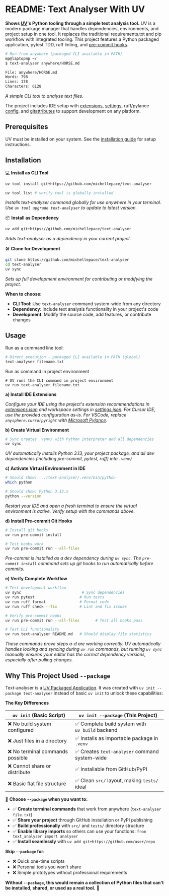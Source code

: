 # README: Text Analyser With UV

**Shows [UV](https://docs.astral.sh/uv/)'s Python tooling through a simple text analysis tool.** UV is a modern package manager that handles dependencies, environments, and project setup in one tool. It replaces the traditional requirements.txt and pip workflow with integrated tooling. This project features a Python packaged application, pytest TDD, ruff linting, and [pre-commit hooks](.pre-commit-config.yaml).

```bash
# Run from anywhere (packaged CLI available in PATH)
mp@laptopmp ~/ 
$ text-analyser anywhere/HORSE.md 

File: anywhere/HORSE.md
Words: 798
Lines: 178
Characters: 6128
```

*A simple CLI tool to analyse text files.*

The project includes IDE setup with [extensions](.vscode/extensions.json), [settings](.vscode/settings.json), ruff/pylance [config](pyproject.toml), and [gitattributes](.gitattributes) to support development on any platform.

## Prerequisites

UV must be installed on your system. See the [installation guide](https://docs.astral.sh/uv/getting-started/installation/) for setup instructions.

## Installation

💻 **Install as CLI Tool**

```bash
uv tool install git+https://github.com/michellepace/text-analyser

uv tool list # verify tool is globally installed
```

*Installs text-analyser command globally for use anywhere in your terminal. Use `uv tool upgrade text-analyser` to update to latest version.*

📦 **Install as Dependency**

```bash
uv add git+https://github.com/michellepace/text-analyser
```

*Adds text-analyser as a dependency in your current project.*

🛠️ **Clone for Development**

```bash
git clone https://github.com/michellepace/text-analyser
cd text-analyser
uv sync
```

*Sets up full development environment for contributing or modifying the project.*

**When to choose:**
- **CLI Tool**: Use `text-analyser` command system-wide from any directory
- **Dependency**: Include text analysis functionality in your project's code
- **Development**: Modify the source code, add features, or contribute changes

## Usage

Run as a command line tool:

```bash
# Direct execution - packaged CLI available in PATH (global)
text-analyser filename.txt
```

Run as command in project environment

```
# UV runs the CLI command in project environment
uv run text-analyser filename.txt
```

**a) Install IDE Extensions**

*Configure your IDE using the project's extension recommendations in [extensions.json](extensions.json) and workspace settings in [settings.json](settings.json). For Cursor IDE, use the provided configuration as-is. For VSCode, replace `anysphere.cursorpyright` with [Microsoft Pylance](https://marketplace.visualstudio.com/items?itemName=ms-python.vscode-pylance).*

**b) Create Virtual Environment**

```bash
# Sync creates .venv/ with Python interpreter and all dependencies
uv sync
```

*UV automatically installs Python 3.13, your project package, and all dev dependencies (including pre-commit, pytest, ruff) into `.venv/`*

**c) Activate Virtual Environment in IDE**

```bash
# Should show: .../text-analyser/.venv/bin/python
which python

# Should show: Python 3.13.x
python --version
```

*Restart your IDE and open a fresh terminal to ensure the virtual environment is active. Verify setup with the commands above.*

**d) Install Pre-commit Git Hooks**

```bash
# Install git hooks
uv run pre-commit install

# Test hooks work
uv run pre-commit run --all-files
```

*Pre-commit is installed as a dev dependency during `uv sync`. The `pre-commit install` command sets up git hooks to run automatically before commits.*

**e) Verify Complete Workflow**

```bash
# Test development workflow
uv sync                           # Sync dependencies
uv run pytest                    # Run tests
uv run ruff format               # Format code
uv run ruff check --fix          # Lint and fix issues

# Verify pre-commit hooks
uv run pre-commit run --all-files       # Test all hooks pass

# Test CLI functionality
uv run text-analyser README.md   # Should display file statistics
```

*These commands prove steps a-d are working correctly. UV automatically handles locking and syncing during `uv run` commands, but running `uv sync` manually ensures your editor has the correct dependency versions, especially after pulling changes.*

## Why This Project Used `--package`

Text-analyser is a [UV Packaged Application](https://docs.astral.sh/uv/concepts/projects/init/#packaged-applications). It was created with `uv init --package text-analyser` instead of basic `uv init` to unlock these capabilities:

**The Key Differences**

| **`uv init`** (Basic Script) | **`uv init --package`** (This Project) |
|-------------------------------|------------------------------------------|
| ❌ No build system configured | ✅ Complete build system with `uv_build` backend |
| ❌ Just files in a directory | ✅ Installs as importable package in `.venv` |
| ❌ No terminal commands possible | ✅ Creates `text-analyser` command system-wide |
| ❌ Cannot share or distribute | ✅ Installable from GitHub/PyPI |
| ❌ Basic flat file structure | ✅ Clean `src/` layout, making `tests/` ideal |

🎯 **Choose `--package` when you want to:**

- ✅ **Create terminal commands** that work from anywhere (`text-analyser file.txt`)
- ✅ **Share your project** through GitHub installation or PyPI publishing  
- ✅ **Build professionally** with `src/` and `tests/` directory structure
- ✅ **Enable library imports** so others can use your functions: `from text_analyser import analyser`
- ✅ **Install seamlessly** with `uv add git+https://github.com/user/repo`

**Skip `--package` for:**

- ❌ Quick one-time scripts
- ❌ Personal tools you won't share
- ❌ Simple prototypes without professional requirements

**Without `--package`, this would remain a collection of Python files that can't be installed, shared, or used as a real tool.** 🦚